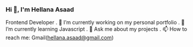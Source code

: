 ### Hi 👋, I'm Hellana Asaad
   Frontend Developer
. 🔭 I’m currently working on my personal portfolio
. 🌱 I’m currently learning Javascript
. 💬 Ask me about my projects
. 📫 How to reach me: Gmail(hellana.asaad@gmail.com)
<!--
**Hellana119/Hellana119** is a ✨ _special_ ✨ repository because its `README.md` (this file) appears on your GitHub profile.

Here are some ideas to get you started:

- 🔭 I’m currently working on ...
- 🌱 I’m currently learning Javascript
- 👯 I’m looking to collaborate on ...
- 🤔 I’m looking for help with ...
- 💬 Ask me about ...
- 📫 How to reach me: ...
- 😄 Pronouns: ...
- ⚡ Fun fact: ...
-->
